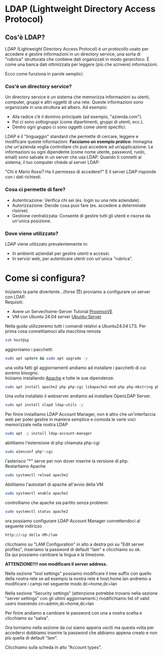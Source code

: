 # LDAP (Lightweight Directory Access Protocol) 
## Cos'è LDAP? 
LDAP (Lightweight Directory Access Protocol) è un protocollo usato per accedere e gestire informazioni in un directory service, una sorta di "rubrica" strutturata che contiene dati organizzati in modo gerarchico. È come una banca dati ottimizzata per leggere (più che scrivere) informazioni.

Ecco come funziona in parole semplici:  
### Cos'è un directory service?  
Un directory service è un sistema che memorizza informazioni su utenti, computer, gruppi e altri oggetti di una rete. Queste informazioni sono organizzate in una struttura ad albero. Ad esempio:  
* Alla radice c’è il dominio principale (ad esempio, "azienda.com").  
* Poi ci sono sottogruppi (come dipartimenti, gruppi di utenti, ecc.).
* Dentro ogni gruppo ci sono oggetti come utenti specifici.  

LDAP è il "linguaggio" standard che permette di cercare, leggere e modificare queste informazioni.
**Facciamo un esempio pratico:**
Immagina che un'azienda voglia controllare chi può accedere ad un’applicazione. Le informazioni su ogni dipendente (come nome utente, password, ruolo, email) sono salvate in un server che usa LDAP. Quando ti connetti al sistema, il tuo computer chiede al server LDAP:

"Chi è Mario Rossi? Ha il permesso di accedere?"
E il server LDAP risponde con i dati richiesti.  
### Cosa ci permette di fare?
* Autenticazione: Verifica chi sei (es. login su una rete aziendale).
* Autorizzazione: Decide cosa puoi fare (es. accedere a determinate risorse).
* Gestione centralizzata: Consente di gestire tutti gli utenti e risorse da un'unica posizione.

### Dove viene utilizzato?
LDAP viene utilizzato prevalentemente in:
* In ambienti aziendali per gestire utenti e accessi.
* In servizi web, per autenticare utenti con un'unica "rubrica".

# Come si configura?  
Iniziamo la parte divertente...(forse 😈) proviamo a configurare un server con LDAP.  
Requisiti: 
* Avere un Server/home-Server Tutorial [ProxmoxVE](https://) 
* VM con Ubuntu 24.04 server [Ubuntu-Server](https://)  

Nella guida utilizzeremo tutti i comandi relativi a Ubuntu24.04 LTS. 
Per prima cosa connettiamoci alla macchina remota  
```bash 
ssh host@ip 
```
aggiorniamo i pacchetti  
```bash 
sudo apt update && sudo apt upgrade -y
```
una volta fatti gli aggiornamenti andiamo ad 
installare i pacchetti di cui avremo bisogno.  
Iniziamo installando [Apache](https://) e tutte le sue dipendenze.  
```bash 
sudo apt install apache2 php php-cgi libapache2-mod-php php-mbstring php-common php-pear -y
```
Una volta installato il webserver andiamo ad installare OpenLDAP Server.  
```bash 
sudo apt install slapd ldap-utils -y
```
Per finire installiamo LDAP Account Manager, non è altro
che un'interfaccia web per poter gestire in maniera semplice e comoda
le varie voci memorizzate nella nostra LDAP  
```bash 
sudo apt -y install ldap-account-manager
```
abilitiamo l'estensione di php chiamata php-cgi  
```bash 
sudo a2enconf php*-cgi
```
l'asterisco "*" serve per non dover inserire la versione di php.  
Restartiamo Apache  
```bash 
sudo systemctl reload apache2
```
Abilitiamo l'autostart di apache all'avvio della VM  
```bash 
sudo systemctl enable apache2
```
controlliamo che apache sia partito senza problemi:  
```bash 
sudo systemctl status apache2
```
ora possiamo configurare LDAP Account Manager 
connettendoci al seguente indirizzo  
```bash 
http://<ip della VM>/lam
```
clicchiamo su "LAM Configuration" in alto a destra poi su 
"Edit server profiles", inseriamo la password di default "lam"
e clicchiamo su ok.  
Da qui possiamo cambiare la lingua e la timezone.  

**ATTENZIONE!!!! non modificare il server address.**  

Nella sezione "tool settings" possiamo modificare il tree suffix con quello della nostra rete
se ad esempio la nostra rete è host.home.lan andremo a modificare i campi nel seguente modo
dc=home,dc=lan  

Nella sezione "Security settings" (attenzione potrebbe trovarsi nella sezione "server settings" con gli ultimi aggiornamenti.) modifichiamo list of valid users inserendo 
cn=admin,dc=home,dc=lan  

Per finire andiamo a cambiare le password con una a nostra scelta e clicchiamo su "salva".  

Ora torniamo nella sezione da cui siamo appena usciti ma questa volta per accedervi dobbiamo inserire la password
che abbiamo appena creato e non più quella di default "lam".  
  
Clicchiamo sulla scheda in alto "Account types".

